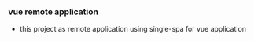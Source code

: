 ### vue remote application
-   this project as remote application using single-spa for vue application
